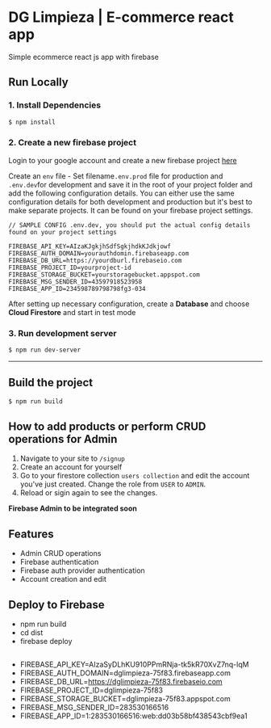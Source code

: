 # DG Limpieza | E-commerce react app
Simple ecommerce react js app with firebase 

## Run Locally
### 1. Install Dependencies
```sh
$ npm install
```

### 2. Create a new firebase project
Login to your google account and create a new firebase project [here](https://console.firebase.google.com/u/0/)

Create an `env` file - Set filename`.env.prod` file for production and `.env.dev`for development and save it in the root of your project folder
and add the following configuration details. You can either use the same configuration details for both development and production but it's best to make separate projects. It can be found on your firebase project settings.

```
// SAMPLE CONFIG .env.dev, you should put the actual config details found on your project settings

FIREBASE_API_KEY=AIzaKJgkjhSdfSgkjhdkKJdkjowf
FIREBASE_AUTH_DOMAIN=yourauthdomin.firebaseapp.com
FIREBASE_DB_URL=https://yourdburl.firebaseio.com
FIREBASE_PROJECT_ID=yourproject-id
FIREBASE_STORAGE_BUCKET=yourstoragebucket.appspot.com
FIREBASE_MSG_SENDER_ID=43597918523958
FIREBASE_APP_ID=234598789798798fg3-034

``` 

After setting up necessary configuration,
create a **Database** and choose **Cloud Firestore** and start in test mode

### 3. Run development server
```sh 
$ npm run dev-server
```

---

## Build the project
```sh
$ npm run build
```

## How to add products or perform CRUD operations for Admin
1. Navigate to your site to `/signup`
2. Create an account for yourself
3. Go to your firestore collection `users collection` and edit the account you've just created. Change the role from `USER` to `ADMIN`.
4. Reload or sigin again to see the changes. 

**Firebase Admin to be integrated soon**

## Features

* Admin CRUD operations
* Firebase authentication
* Firebase auth provider authentication
* Account creation and edit

## Deploy to Firebase

* npm run build
* cd dist
* firebase deploy

##
* FIREBASE_API_KEY=AIzaSyDLhKU910PPmRNja-tk5kR70XvZ7nq-lqM
* FIREBASE_AUTH_DOMAIN=dglimpieza-75f83.firebaseapp.com
* FIREBASE_DB_URL=https://dglimpieza-75f83.firebaseio.com
* FIREBASE_PROJECT_ID=dglimpieza-75f83
* FIREBASE_STORAGE_BUCKET=dglimpieza-75f83.appspot.com
* FIREBASE_MSG_SENDER_ID=283530166516
* FIREBASE_APP_ID=1:283530166516:web:dd03b58bf438543cbf9ea1